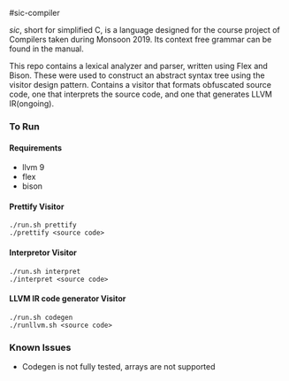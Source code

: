 #sic-compiler

*sic*, short for simplified C, is a language designed for the course project of Compilers taken during Monsoon 2019. Its context free grammar can be found in the manual. 

This repo contains a lexical analyzer and parser, written using Flex and Bison. These were used to construct an abstract syntax tree using the visitor design pattern. Contains a visitor that formats obfuscated source code, one that interprets the source code, and one that generates LLVM IR(ongoing).


### To Run
#### Requirements
- llvm 9
- flex
- bison

#### Prettify Visitor
```
./run.sh prettify
./prettify <source code>
```

#### Interpretor Visitor
```
./run.sh interpret
./interpret <source code>
```

#### LLVM IR code generator Visitor
```
./run.sh codegen
./runllvm.sh <source code>
```

### Known Issues
- Codegen is not fully tested, arrays are not supported


